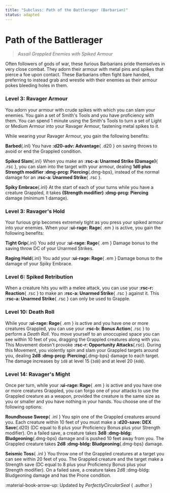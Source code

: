 ```yaml
---
title: "Subclass: Path of the Battlerager (Barbarian)"
status: adapted
---
```


<p style="display:none">
Assail Grappled Enemies with Spiked Armour
</p>

# Path of the Battlerager

> *Assail Grappled Enemies with Spiked Armour*

Often followers of gods of war, these furious Barbarians pride themselves in very close combat. They adorn their armour with metal pins and spikes that pierce a foe upon contact. These Barbarians often fight bare handed, preferring to instead grab and wrestle with their enemies as their armour pokes bleeding holes in them.

### Level 3: Ravager Armour

You adorn your armour with crude spikes with which you can slam your enemies. You gain a set of Smith's Tools and you have proficiency with them. You can spend 1 minute using the Smith's Tools to turn a set of Light or Medium Armour into your Ravager Armour, fastening metal spikes to it. 

While wearing your Ravager Armour, you gain the following benefits:

**Barbed**{.inl} You have **:d20-adv: Advantage**{ .d20 } on saving throws to avoid or end the Grappled condition.

**Spiked Slam**{.inl} When you make an **:rsc-a: Unarmed Strike (Damage)**{ .rsc }, you can slam into the target with your armour, dealing **1d6 plus Strength modifier :dmg-prcg: Piercing**{.dmg-bps}, instead of the normal damage for an **:rsc-a: Unarmed Strike**{ .rsc }.

**Spiky Embrace**{.inl} At the start of each of your turns while you have a creature Grappled, it takes **(Strength modifier) :dmg-prcg: Piercing** damage (minimum 1 damage).

### Level 3: Ravager's Hold

Your furious grip becomes extremely tight as you press your spiked armour into your enemies. When your **:ui-rage: Rage**{ .em } is active, you gain the following benefits:

**Tight Grip**{.inl} You add your **:ui-rage: Rage**{ .em } Damage bonus to the saving throw DC of your Unarmed Strikes.

**Raging Hold**{.inl} You add your **:ui-rage: Rage**{ .em } Damage bonus to the damage of your Spiky Embrace.

### Level 6: Spiked Retribution

When a creature hits you with a melee attack, you can use your **:rsc-r: Reaction**{ .rsc } to make an **:rsc-a: Unarmed Strike**{ .rsc } against it. This **:rsc-a: Unarmed Strike**{ .rsc } can only be used to Grapple.

### Level 10: Death Roll

While your **:ui-rage: Rage**{ .em } is active and you have one or more creatures Grappled, you can use your **:rsc-b: Bonus Action**{ .rsc } to perform a *Death Roll*. You move yourself to an unoccupied space you can see within 10 feet of you, dragging the Grappled creatures along with you. This Movement doesn't provoke **:rsc-r: Opportunity Attacks**{.rsc}. During this Movement, you violently spin and slam your Grappled targets around you, dealing **2d8 :dmg-prcg: Piercing**{.dmg-bps} damage to each target. The damage increases by `1d8` at level 15 (`3d8`) and at level 20 (`4d8`).

### Level 14: Ravager's Might

Once per turn, while your **:ui-rage: Rage**{ .em } is active and you have one or more creatures Grappled, you can forgo one of your attacks to use the Grappled creature as a weapon, provided the creature is the same size as you or smaller and you have nothing in your hands. You choose one of the following options:

**Roundhouse Sweep**{ .inl } You spin one of the Grappled creatures around you. Each creature within 10 feet of you must make a **:d20-save: DEX Save**{.d20} (DC equal to 8 plus your Proficiency Bonus plus your Strength modifier). On a failed save, a creature takes **3d8 :dmg-bldg: Bludgeoning**{.dmg-bps} damage and is pushed 10 feet away from you. The Grappled creature takes **2d8 :dmg-bldg: Bludgeoning**{.dmg-bps} damage.

**Seismic Toss**{ .inl } You throw one of the Grappled creatures at a target you can see within 20 feet of you. The Grappled creature and the target make a Strength save (DC equal to 8 plus your Proficiency Bonus plus your Strength modifier). On a failed save, a creature takes 2d8 :dmg-bldg: Bludgeoning damage and has the Prone condition.

:material-book-arrow-up: Updated by *PerfectlyCircularSeal* 
{ .author }